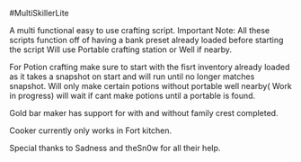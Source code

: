 #MultiSkillerLite

A multi functional easy to use crafting script. Important Note: All these scripts function off of having a bank preset already loaded before starting the script Will use Portable crafting station or Well if nearby.

For Potion crafting make sure to start with the fisrt inventory already loaded as it takes a snapshot on start and will run until no longer matches snapshot. Will only make certain potions without portable well nearby( Work in progress) will wait if cant make potions until a portable is found.

Gold bar maker has support for with and without family crest completed.

Cooker currently only works in Fort kitchen.

Special thanks to Sadness and theSn0w for all their help.
